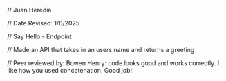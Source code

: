 // Juan Heredia

 // Date Revised: 1/6/2025

 // Say Hello - Endpoint 

 // Made an API that takes in an users name and returns a greeting



// Peer reviewed by: Bowen Henry: code looks good and works correctly. I like how you used concatenation. Good job!